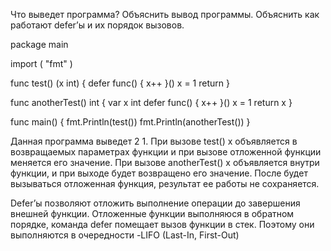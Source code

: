 Что выведет программа? Объяснить вывод программы. Объяснить как работают defer’ы и их порядок вызовов.

package main

import (
	"fmt"
)

func test() (x int) {
	defer func() {
		x++
	}()
	x = 1
	return
}

func anotherTest() int {
	var x int
	defer func() {
		x++
	}()
	x = 1
	return x
}

func main() {
	fmt.Println(test())
	fmt.Println(anotherTest())
}

Данная программа выведет 2 1. 
При вызове test() x объявляется в возвращаемых параметрах функции
и при вызове отложенной функции меняется его значение.
При вызове anotherTest() х объявляется внутри функции, 
и при выходе будет возвращено его значение. После будет вызываться
отложенная функция, результат ее работы не сохраняется.

Defer’ы позволяют отложить выполнение операции до завершения внешней функции.
Отложенные функции выполняюся в обратном порядке, команда defer помещает вызов 
функции в стек. Поэтому они выполняются в очередности -LIFO (Last-In, First-Out)



